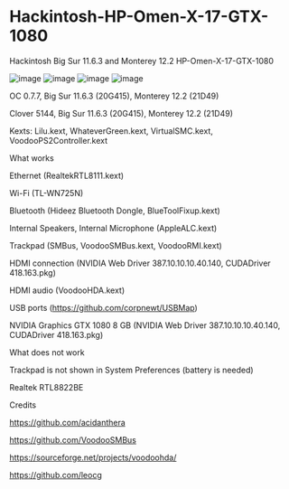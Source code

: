 # Hackintosh-HP-Omen-X-17-GTX-1080
Hackintosh Big Sur 11.6.3 and Monterey 12.2 HP-Omen-X-17-GTX-1080

![image](https://user-images.githubusercontent.com/79387598/152271725-ed0c6a83-4db8-4638-a351-96c11cee071f.png)
![image](https://user-images.githubusercontent.com/79387598/152271970-90aa9ce5-ce81-44bb-a844-dae3a2ada1e3.png)
![image](https://user-images.githubusercontent.com/79387598/152271995-39f8f88d-ccea-4122-83d5-1a494f80d50f.png)
![image](https://user-images.githubusercontent.com/79387598/152272028-78ea0fb5-1138-4d80-a68d-4d7878f26b47.png)

OC 0.7.7, Big Sur 11.6.3 (20G415), Monterey 12.2 (21D49)

Clover 5144, Big Sur 11.6.3 (20G415), Monterey 12.2 (21D49)

Kexts: Lilu.kext, WhateverGreen.kext, VirtualSMC.kext, VoodooPS2Controller.kext

What works

Ethernet (RealtekRTL8111.kext)

Wi-Fi (TL-WN725N)

Bluetooth (Hideez Bluetooth Dongle, BlueToolFixup.kext)

Internal Speakers, Internal Microphone (AppleALC.kext)

Trackpad (SMBus, VoodooSMBus.kext, VoodooRMI.kext)

HDMI connection (NVIDIA Web Driver 387.10.10.10.40.140, CUDADriver 418.163.pkg)

HDMI audio (VoodooHDA.kext)

USB ports (https://github.com/corpnewt/USBMap)

NVIDIA Graphics GTX 1080 8 GB (NVIDIA Web Driver 387.10.10.10.40.140, CUDADriver 418.163.pkg)


What does not work

Trackpad is not shown in System Preferences (battery is needed)

Realtek RTL8822BE

Credits

https://github.com/acidanthera

https://github.com/VoodooSMBus

https://sourceforge.net/projects/voodoohda/

https://github.com/leocg

